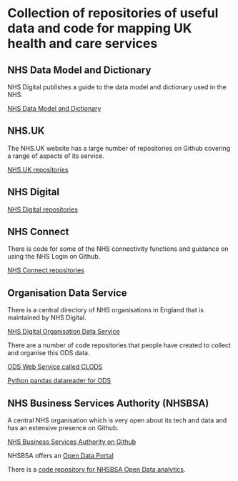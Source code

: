 # Collection of repositories of useful data and code for mapping UK health and care services

## NHS Data Model and Dictionary

NHS Digital publishes a guide to the data model and dictionary used in the NHS.

[NHS Data Model and Dictionary](https://digital.nhs.uk/services/nhs-data-model-and-dictionary-service)

## NHS.UK

The NHS.UK website has a large number of repositories on Github covering a range of aspects of its service.

[NHS.UK repositories](https://github.com/nhsuk)

## NHS Digital

[NHS Digital repositories](https://github.com/NHSDigital)

## NHS Connect

There is code for some of the NHS connectivity functions and guidance on using the NHS Login on Github.

[NHS Connect repositories](https://github.com/nhsconnect)

## Organisation Data Service

There is a central directory of NHS organisations in England that is maintained by NHS Digital.

[NHS Digital Organisation Data Service](https://www.odsdatasearchandexport.nhs.uk/)

There are a number of code repositories that people have created to collect and organise this ODS data.

[ODS Web Service called CLODS](https://github.com/wardle/clods)

[Python pandas datareader for ODS](https://github.com/ouseful-datasupply/python-pandas-datareader-NHSDigital)


## NHS Business Services Authority (NHSBSA)

A central NHS organisation which is very open about its tech and data and has an extensive presence on Github.

[NHS Business Services Authority on Github](https://github.com/orgs/nhsbsa/repositories)

NHSBSA offers an [Open Data Portal](https://www.nhsbsa.nhs.uk/access-our-data-products/open-data-portal-odp)

There is a [code repository for NHSBSA Open Data analytics](https://github.com/nhsbsa-data-analytics). 
